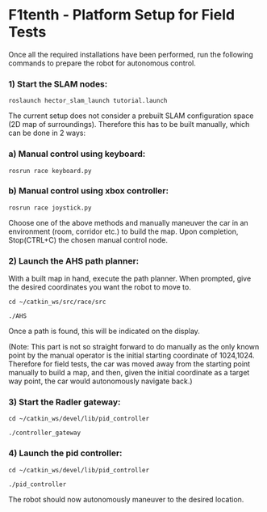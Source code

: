 
# F1tenth - Platform Setup for Field Tests


Once all the required installations have been performed, run the following commands to prepare the robot for autonomous control.

### 1) Start the SLAM nodes:
```
roslaunch hector_slam_launch tutorial.launch
```

The current setup does not consider a prebuilt SLAM configuration space (2D map of surroundings). Therefore this has to be built manually, which can be done in 2 ways:

### a) Manual control using keyboard:
``` 
rosrun race keyboard.py 
```


### b) Manual control using xbox controller:
```
rosrun race joystick.py
```

Choose one of the above methods and manually maneuver the car in an environment (room, corridor etc.) to build the map. Upon completion, Stop(CTRL+C) the chosen manual control node.

### 2) Launch the AHS path planner:

With a built map in hand, execute the path planner. When prompted, give the desired coordinates you want the robot to move to. 
``` 
cd ~/catkin_ws/src/race/src
```
``` 
./AHS 
```

Once a path is found, this will be indicated on the display. 

(Note: This part is not so straight forward to do manually as the only known point by the manual operator is the initial starting coordinate of 1024,1024. Therefore for field tests, the car was moved away from the starting point manually to build a map, and then, given the initial coordinate as a target way point, the car would autonomously navigate back.)

### 3) Start the Radler gateway:
``` 
cd ~/catkin_ws/devel/lib/pid_controller
```
``` 
./controller_gateway 
```

### 4) Launch the pid controller:
``` 
cd ~/catkin_ws/devel/lib/pid_controller
```
```
./pid_controller 
```

The robot should now autonomously maneuver to the desired location.
